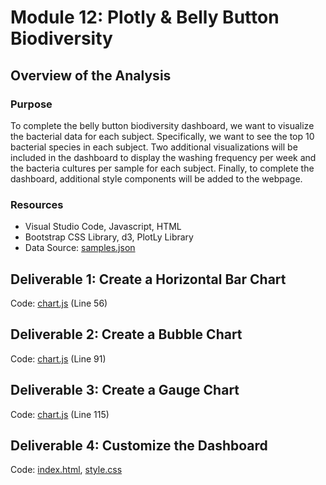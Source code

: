 # Module 12: Plotly & Belly Button Biodiversity

## Overview of the Analysis

### Purpose
To complete the belly button biodiversity dashboard, we want to visualize the bacterial data for each subject. Specifically, we want to see the top 10 bacterial species in each subject. Two additional visualizations will be included in the dashboard to display the washing frequency per week and the bacteria cultures per sample for each subject. Finally, to complete the dashboard, additional style components will be added to the webpage. 

### Resources
* Visual Studio Code, Javascript, HTML
* Bootstrap CSS Library, d3, PlotLy Library
* Data Source: [samples.json](https://github.com/daniel-sh-au/UofT_DataBC_Module12_Belly-Button-Biodiversity/blob/main/samples.json)

## Deliverable 1: Create a Horizontal Bar Chart
Code: [chart.js](https://github.com/daniel-sh-au/UofT_DataBC_Module12_Belly-Button-Biodiversity/blob/main/charts.js) (Line 56)

## Deliverable 2: Create a Bubble Chart
Code: [chart.js](https://github.com/daniel-sh-au/UofT_DataBC_Module12_Belly-Button-Biodiversity/blob/main/charts.js) (Line 91)

## Deliverable 3: Create a Gauge Chart
Code: [chart.js](https://github.com/daniel-sh-au/UofT_DataBC_Module12_Belly-Button-Biodiversity/blob/main/charts.js) (Line 115)

## Deliverable 4: Customize the Dashboard
Code: [index.html](https://github.com/daniel-sh-au/UofT_DataBC_Module12_Belly-Button-Biodiversity/blob/main/index.html), [style.css](https://github.com/daniel-sh-au/UofT_DataBC_Module12_Belly-Button-Biodiversity/blob/main/style.css)
